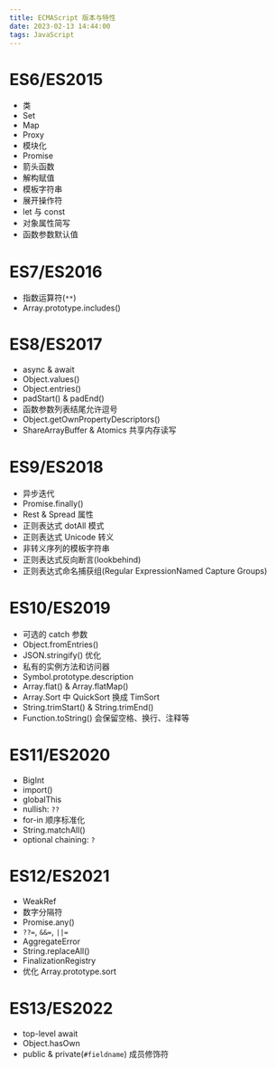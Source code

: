 ```yaml
---
title: ECMAScript 版本与特性
date: 2023-02-13 14:44:00
tags: JavaScript
---
```


# ES6/ES2015

- 类
- Set
- Map
- Proxy
- 模块化
- Promise
- 箭头函数
- 解构赋值
- 模板字符串
- 展开操作符
- let 与 const
- 对象属性简写
- 函数参数默认值

# ES7/ES2016

- 指数运算符(`**`)
- Array.prototype.includes()

# ES8/ES2017

- async & await
- Object.values()
- Object.entries()
- padStart() & padEnd()
- 函数参数列表结尾允许逗号
- Object.getOwnPropertyDescriptors()
- ShareArrayBuffer & Atomics 共享内存读写

# ES9/ES2018

- 异步迭代
- Promise.finally()
- Rest & Spread 属性
- 正则表达式 dotAll 模式
- 正则表达式 Unicode 转义
- 非转义序列的模板字符串
- 正则表达式反向断言(lookbehind)
- 正则表达式命名捕获组(Regular ExpressionNamed Capture Groups)

# ES10/ES2019

- 可选的 catch 参数
- Object.fromEntries()
- JSON.stringify() 优化
- 私有的实例方法和访问器
- Symbol.prototype.description
- Array.flat() & Array.flatMap()
- Array.Sort 中 QuickSort 换成 TimSort
- String.trimStart() & String.trimEnd()
- Function.toString() 会保留空格、换行、注释等

# ES11/ES2020

- BigInt
- import()
- globalThis
- nullish: `??`
- for-in 顺序标准化
- String.matchAll()
- optional chaining: `?`

# ES12/ES2021

- WeakRef
- 数字分隔符
- Promise.any()
- `??=`, `&&=`, `||=`
- AggregateError
- String.replaceAll()
- FinalizationRegistry
- 优化 Array.prototype.sort

# ES13/ES2022

- top-level await
- Object.hasOwn
- public & private(`#fieldname`) 成员修饰符
